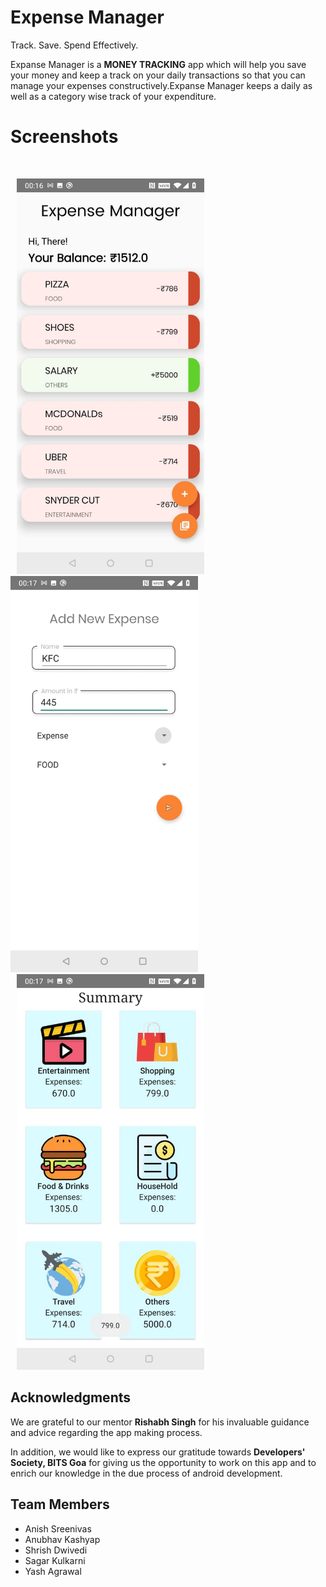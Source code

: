 # Expense Manager

Track. Save. Spend Effectively.

Expanse Manager is a **MONEY TRACKING** app which will help you save your money and keep a track on your daily transactions so that you can manage your expenses constructively.Expanse Manager keeps a daily as well as a category wise track of your expenditure.

# Screenshots
<br />


  <p float="left">
  <img src="https://github.com/rishabh-hub/Expense-Manager/blob/master/ss1.jpeg" width="300" hspace="10" />
  <img src="https://github.com/rishabh-hub/Expense-Manager/blob/master/ss3.jpeg" width="300" /> 
  <img src="https://github.com/rishabh-hub/Expense-Manager/blob/master/ss2.jpeg" width="300"hspace="10"  />
</p>
  

  
## Acknowledgments

We are grateful to our mentor **Rishabh Singh** for his invaluable guidance and advice regarding the app making process.

In addition, we would like to express our gratitude towards **Developers' Society, BITS Goa**
for giving us the opportunity to work on this app and to enrich our knowledge in the due process of android development.

## Team Members
* Anish Sreenivas
* Anubhav Kashyap
* Shrish Dwivedi
* Sagar Kulkarni
* Yash Agrawal
